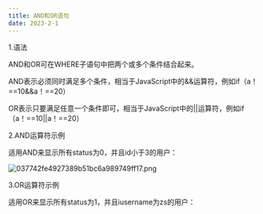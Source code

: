 ```yaml
---
title: AND和OR语句
date: 2023-2-1
---
```

1.语法

AND和OR可在WHERE子语句中把两个或多个条件结合起来。

AND表示必须同时满足多个条件，相当于JavaScript中的&&运算符，例如if（a！==10&&a！==20）

OR表示只要满足任意一个条件即可，相当于JavaScript中的||运算符，例如if（a！==10||a！==20）

2.AND运算符示例

适用AND来显示所有status为0，并且id小于3的用户：

![037742fe4927389b51bc6a989749ff17.png](https://s1.imagehub.cc/images/2023/02/01/037742fe4927389b51bc6a989749ff17.png)

3.OR运算符示例

适用OR来显示所有status为1，并且iusername为zs的用户：
